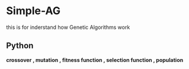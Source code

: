 # Simple-AG


this is for inderstand how  Genetic Algorithms work 

## Python

**crossover , mutation , fitness function  , selection  function , population**
